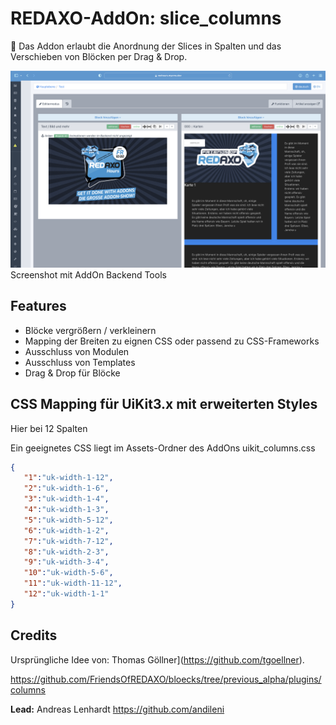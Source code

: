 # REDAXO-AddOn: slice_columns
🐣 Das Addon erlaubt die Anordnung der Slices in Spalten und das Verschieben von Blöcken per Drag & Drop. 

![Screenshot](https://github.com/FriendsOfREDAXO/slice_columns/blob/assets/screenshot.png)
Screenshot mit AddOn Backend Tools 

## Features

- Blöcke vergrößern / verkleinern
- Mapping der Breiten zu eignen CSS oder passend zu CSS-Frameworks
- Ausschluss von Modulen 
- Ausschluss von Templates 
- Drag & Drop für Blöcke

## CSS Mapping für UiKit3.x mit erweiterten Styles

Hier bei 12 Spalten

Ein geeignetes CSS liegt im Assets-Ordner des AddOns uikit_columns.css

```json
{
   "1":"uk-width-1-12",
   "2":"uk-width-1-6",
   "3":"uk-width-1-4",
   "4":"uk-width-1-3",
   "5":"uk-width-5-12",
   "6":"uk-width-1-2",
   "7":"uk-width-7-12",
   "8":"uk-width-2-3",
   "9":"uk-width-3-4",
   "10":"uk-width-5-6",
   "11":"uk-width-11-12",
   "12":"uk-width-1-1"
}
```

## Credits
Ursprüngliche Idee von: Thomas Göllner](https://github.com/tgoellner). 

https://github.com/FriendsOfREDAXO/bloecks/tree/previous_alpha/plugins/columns

**Lead:** Andreas Lenhardt https://github.com/andileni
